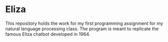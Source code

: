 # Eliza

This repository holds the work for my first programming assignment for my
natural language processing class. The program is meant to replicate the famous
Eliza chatbot developed in 1964.
